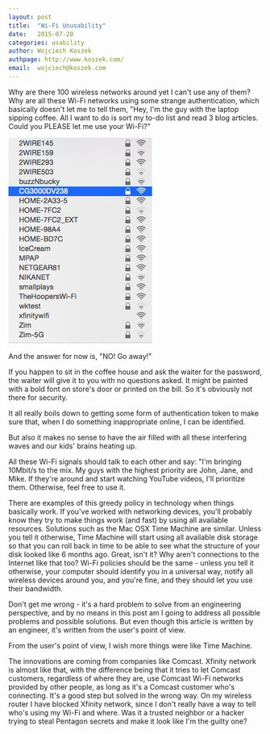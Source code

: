 ```yaml
---
layout: post
title:  "Wi-Fi Unusability"
date:   2015-07-20
categories: usability
author: Wojciech Koszek
authpage: http://www.koszek.com/
email:	wojciech@koszek.com
---
```


Why are there 100 wireless networks around yet I can't use any of them?
Why are all these Wi-Fi networks using some strange authentication,
which basically doesn't let me to tell them, "Hey, I'm the guy with the
laptop sipping coffee. All I want to do is sort my to-do list and read
3 blog articles. Could you PLEASE let me use your Wi-Fi?"

![](/images/2015-07-20-usability_wifi-01.png)

And the answer for now is, "NO! Go away!"

If you happen to sit in the coffee house and ask the waiter for the
password, the waiter will give it to you with no questions asked. It
might be painted with a bold font on store's door or printed on the
bill. So it's obviously not there for security.

It all really boils down to getting some form of authentication token
to make sure that, when I do something inappropriate online, I can be
identified.

But also it makes no sense to have the air filled with all these
interfering waves and our kids' brains heating up.

All these Wi-Fi signals should talk to each other and say: "I'm
bringing 10Mbit/s to the mix. My guys with the highest priority are
John, Jane, and Mike. If they're around and start watching YouTube
videos, I'll prioritize them. Otherwise, feel free to use it.

There are examples of this greedy policy in technology when things
basically work. If you've worked with networking devices, you'll
probably know they try to make things work (and fast) by using all
available resources. Solutions such as the Mac OSX Time Machine are
similar. Unless you tell it otherwise, Time Machine will start using
all available disk storage so that you can roll back in time to be able
to see what the structure of your disk looked like 6 months ago. Great,
isn't it? Why aren't connections to the Internet like that too? Wi-Fi
policies should be the same - unless you tell it otherwise, your
computer should identify you in a universal way, notify all wireless
devices around you, and you're fine, and they should let you use their
bandwidth.

Don't get me wrong - it's a hard problem to solve from an engineering
perspective, and by no means in this post am I going to address all
possible problems and possible solutions. But even though this article
is written by an engineer, it's written from the user's point of view.

From the user's point of view, I wish more things were like Time
Machine.

The innovations are coming from companies like Comcast. Xfinity network
is almost like that, with the difference being that it tries to let
Comcast customers, regardless of where they are, use Comcast Wi-Fi
networks provided by other people, as long as it's a Comcast customer
who's connecting. It's a good step but solved in the wrong way. On my
wireless router I have blocked Xfinity network, since I don't really
have a way to tell who's using my Wi-Fi and where. Was it a trusted
neighbor or a hacker trying to steal Pentagon secrets and make it look
like I'm the guilty one?
